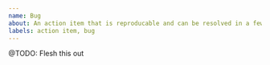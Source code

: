 ```yaml
---
name: Bug
about: An action item that is reproducable and can be resolved in a few hours
labels: action item, bug
---
```


@TODO: Flesh this out
